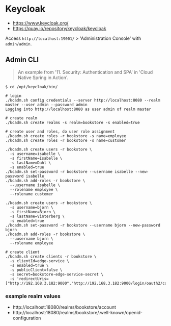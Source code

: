 # Keycloak

- https://www.keycloak.org/
- https://quay.io/repository/keycloak/keycloak

Access `http://localhost:19001/` > 'Administration Console' with `admin/admin`.

## Admin CLI

> An example from '11. Security: Authentication and SPA' in 'Cloud Native Spring in Action'.

```shell
$ cd /opt/keycloak/bin/

# login
./kcadm.sh config credentials --server http://localhost:8080 --realm master --user admin --password admin
Logging into http://localhost:8080 as user admin of realm master

# create realm
./kcadm.sh create realms -s realm=bookstore -s enabled=true

# create user and roles, do user role assignment
./kcadm.sh create roles -r bookstore -s name=employee
./kcadm.sh create roles -r bookstore -s name=customer

./kcadm.sh create users -r bookstore \
  -s username=isabelle \
  -s firstName=Isabelle \
  -s lastName=Dahl \
  -s enabled=true
./kcadm.sh set-password -r bookstore --username isabelle --new-password isabelle
./kcadm.sh add-roles -r bookstore \
  --uusername isabelle \
  --rolename employee \
  --rolename customer 

./kcadm.sh create users -r bookstore \
  -s username=bjorn \
  -s firstName=Bjorn \
  -s lastName=Vinterberg \
  -s enabled=true
./kcadm.sh set-password -r bookstore --username bjorn --new-password bjorn
./kcadm.sh add-roles -r bookstore \
  --uusername bjorn \
  --rolename employee

# create client
./kcadm.sh create clients -r bookstore \
  -s clientId=edge-service \
  -s enabled=true \
  -s publicClient=false \
  -s secret=bookstore-edge-service-secret \
  -s 'redirectUris=["http://192.168.3.182:9000","http://192.168.3.182:9000/login/oauth2/code/*"]'
```

### example realm values

- http://localhost:18080/realms/bookstore/account
- http://localhost:18080/realms/bookstore/.well-known/openid-configuration
